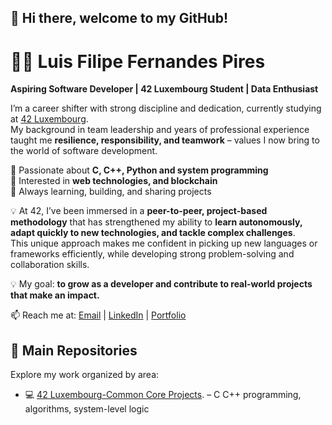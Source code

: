 
## 👋 Hi there, welcome to my GitHub!  

# 👨‍💻 Luis Filipe Fernandes Pires  

**Aspiring Software Developer | 42 Luxembourg Student | Data Enthusiast**  

I’m a career shifter with strong discipline and dedication, currently studying at [42 Luxembourg](https://42luxembourg.lu).  
My background in team leadership and years of professional experience taught me **resilience, responsibility, and teamwork** – values I now bring to the world of software development.  

🔹 Passionate about **C, C++, Python and system programming**  
🔹 Interested in **web technologies, and blockchain**  
🔹 Always learning, building, and sharing projects  

💡 At 42, I’ve been immersed in a **peer-to-peer, project-based methodology** that has strengthened my ability to **learn autonomously, adapt quickly to new technologies, and tackle complex challenges**.  
This unique approach makes me confident in picking up new languages or frameworks efficiently, while developing strong problem-solving and collaboration skills. 

💡 My goal: **to grow as a developer and contribute to real-world projects that make an impact.**  

📫 Reach me at: [Email](mailto:learn2b3e@hotmail.com) | [LinkedIn](https://www.linkedin.com/) | [Portfolio](https://fillcoding.com)  

## 📁 Main Repositories

Explore my work organized by area:

- 💻 [42 Luxembourg-Common Core Projects](https://github.com/LuisFilipePires/ecole-42). – C C++ programming, algorithms, system-level logic
